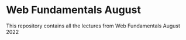 # Web Fundamentals August


This repository contains all the lectures from Web Fundamentals August 2022